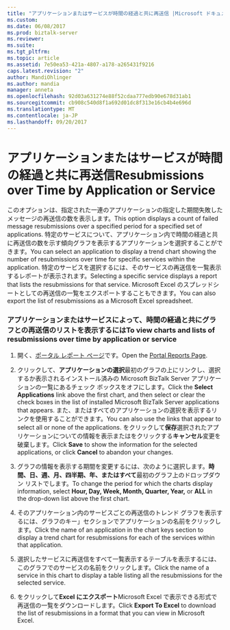```yaml
---
title: "アプリケーションまたはサービスが時間の経過と共に再送信 |Microsoft ドキュメント"
ms.custom: 
ms.date: 06/08/2017
ms.prod: biztalk-server
ms.reviewer: 
ms.suite: 
ms.tgt_pltfrm: 
ms.topic: article
ms.assetid: 7e50ea53-421a-4807-a178-a265431f9216
caps.latest.revision: "2"
author: MandiOhlinger
ms.author: mandia
manager: anneta
ms.openlocfilehash: 92d03a631274e88f52cdaa777edb90e678d31ab1
ms.sourcegitcommit: cb908c540d8f1a692d01dc8f313e16cb4b4e696d
ms.translationtype: MT
ms.contentlocale: ja-JP
ms.lasthandoff: 09/20/2017
---
```

# <a name="resubmissions-over-time-by-application-or-service"></a><span data-ttu-id="2295c-102">アプリケーションまたはサービスが時間の経過と共に再送信</span><span class="sxs-lookup"><span data-stu-id="2295c-102">Resubmissions over Time by Application or Service</span></span>
<span data-ttu-id="2295c-103">このオプションは、指定された一連のアプリケーションの指定した期間失敗したメッセージの再送信の数を表示します。</span><span class="sxs-lookup"><span data-stu-id="2295c-103">This option displays a count of failed message resubmissions over a specified period for a specified set of applications.</span></span> <span data-ttu-id="2295c-104">特定のサービスについて、アプリケーション内で時間の経過と共に再送信の数を示す傾向グラフを表示するアプリケーションを選択することができます。</span><span class="sxs-lookup"><span data-stu-id="2295c-104">You can select an application to display a trend chart showing the number of resubmissions over time for specific services within the application.</span></span> <span data-ttu-id="2295c-105">特定のサービスを選択するには、そのサービスの再送信を一覧表示するレポートが表示されます。</span><span class="sxs-lookup"><span data-stu-id="2295c-105">Selecting a specific service displays a report that lists the resubmissions for that service.</span></span> <span data-ttu-id="2295c-106">Microsoft Excel のスプレッドシートとしての再送信の一覧をエクスポートすることもできます。</span><span class="sxs-lookup"><span data-stu-id="2295c-106">You can also export the list of resubmissions as a Microsoft Excel spreadsheet.</span></span>  
  
### <a name="to-view-charts-and-lists-of-resubmissions-over-time-by-application-or-service"></a><span data-ttu-id="2295c-107">アプリケーションまたはサービスによって、時間の経過と共にグラフとの再送信のリストを表示するには</span><span class="sxs-lookup"><span data-stu-id="2295c-107">To view charts and lists of resubmissions over time by application or service</span></span>  
  
1.  <span data-ttu-id="2295c-108">開く、[ポータル レポート ページ](../esb-toolkit/portal-reports-page.md)です。</span><span class="sxs-lookup"><span data-stu-id="2295c-108">Open the [Portal Reports Page](../esb-toolkit/portal-reports-page.md).</span></span>  
  
2.  <span data-ttu-id="2295c-109">クリックして、**アプリケーションの選択**最初のグラフの上にリンクし、選択するか表示されるインストール済みの Microsoft BizTalk Server アプリケーションの一覧にあるチェック ボックスをオフにします。</span><span class="sxs-lookup"><span data-stu-id="2295c-109">Click the **Select Applications** link above the first chart, and then select or clear the check boxes in the list of installed Microsoft BizTalk Server applications that appears.</span></span> <span data-ttu-id="2295c-110">また、またはすべてのアプリケーションの選択を表示するリンクを使用することができます。</span><span class="sxs-lookup"><span data-stu-id="2295c-110">You can also use the links that appear to select all or none of the applications.</span></span> <span data-ttu-id="2295c-111">をクリックして**保存**選択されたアプリケーションについての情報を表示またはをクリックする**キャンセル**変更を破棄します。</span><span class="sxs-lookup"><span data-stu-id="2295c-111">Click **Save** to show the information for the selected applications, or click **Cancel** to abandon your changes.</span></span>  
  
3.  <span data-ttu-id="2295c-112">グラフの情報を表示する期間を変更するには、次のように選択します。**時間、日、週、月、四半期、年、**または**すべて**最初のグラフ上のドロップダウン リストでします。</span><span class="sxs-lookup"><span data-stu-id="2295c-112">To change the period for which the charts display information, select **Hour, Day, Week, Month, Quarter, Year,** or **ALL** in the drop-down list above the first chart.</span></span>  
  
4.  <span data-ttu-id="2295c-113">そのアプリケーション内のサービスごとの再送信のトレンド グラフを表示するには、グラフのキー」セクションでアプリケーションの名前をクリックします。</span><span class="sxs-lookup"><span data-stu-id="2295c-113">Click the name of an application in the chart keys section to display a trend chart for resubmissions for each of the services within that application.</span></span>  
  
5.  <span data-ttu-id="2295c-114">選択したサービスに再送信をすべて一覧表示するテーブルを表示するには、このグラフでのサービスの名前をクリックします。</span><span class="sxs-lookup"><span data-stu-id="2295c-114">Click the name of a service in this chart to display a table listing all the resubmissions for the selected service.</span></span>  
  
6.  <span data-ttu-id="2295c-115">をクリックして**Excel にエクスポート**Microsoft Excel で表示できる形式で再送信の一覧をダウンロードします。</span><span class="sxs-lookup"><span data-stu-id="2295c-115">Click **Export To Excel** to download the list of resubmissions in a format that you can view in Microsoft Excel.</span></span>